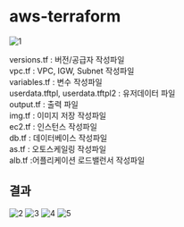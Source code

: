 # aws-terraform
![1](https://user-images.githubusercontent.com/73948888/236829357-8e12edc5-c7cd-41aa-abcc-8a5c66fa4a7e.png)


versions.tf : 버전/공급자 작성파일<br/>
vpc.tf : VPC, IGW, Subnet 작성파일<br/>
variables.tf : 변수 작성파일<br/>
userdata.tftpl, userdata.tftpl2 : 유저데이터 파일<br/>
output.tf : 출력 파일<br/>
img.tf : 이미지 저장 작성파일<br/>
ec2.tf : 인스턴스 작성파일<br/>
db.tf : 데이터베이스 작성파일<br/>
as.tf : 오토스케일링 작성파일<br/>
alb.tf :어플리케이션 로드밸런서 작성파일

## 결과
![2](https://user-images.githubusercontent.com/73948888/236829353-9c5a8151-d29e-4000-9c94-1071553bec33.png)
![3](https://user-images.githubusercontent.com/73948888/236829351-fe9db862-2bd9-4537-9f8a-30638e7db82f.png)
![4](https://user-images.githubusercontent.com/73948888/236829349-b14514d0-774c-4af5-95fa-2b97f6411477.png)
![5](https://user-images.githubusercontent.com/73948888/236829345-6aad68e8-80b1-440a-b431-907c6a20034f.png)
